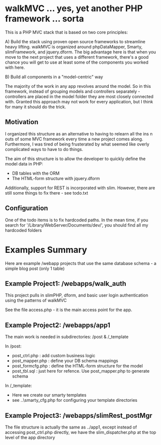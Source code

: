 walkMVC ... yes, yet another PHP framework ... sorta
=======

This is a PHP MVC stack that is based on two core principles:

A) Build the stack using proven open source frameworks to streamline heavy lifting.  walkMVC is organized around phpDataMapper, Smarty, slimFramework, and jquery.dform‎.  The big advantage here is that when you move to the next project that uses a different framework, there's a good chance you will get to use at least some of the components you worked with here. 

B) Build all components in a "model-centric" way

The majority of the work in any app revolves around the model.  So in this framework, instead of grouping models and controllers separately - controllers are placed in the model folder they are most closely connected with.  Granted this approach may not work for every application, but I think for many it should do the trick.



Motivation
----------
I organized this structure as an alternative to having to relearn all the ins n outs of some MVC framework every time a new project comes along.  Furthermore, I was tired of being frusterated by what seemed like overly complicated ways to have to do things.

The aim of this structure is to allow the developer to quickly define the model data in PHP:
* DB tables with the ORM
* The HTML-form structure with jquery.dform

Additionally, support for REST is incorporated with slim.  However, there are still some things to fix there - see todo.txt


Configuration
---------------
One of the todo items is to fix hardcoded paths.  In the mean time, if you search for '/Library/WebServer/Documents/dev/', you should find all my hardcoded folders


Examples Summary
================================

Here are example /webapp projects that use the same database schema - a simple blog post (only 1 table)



Example Project1: /webapps/walk_auth 
--------------------------------

This project pulls in slimPHP, dform, and basic user login authentication using the patterns of walkMVC

See the file access.php - it is the main access point for the app.



Example Project2: /webapps/app1 
--------------------------------

The main work is needed in subdirectories: /post & /_template

In /post:
* post_ctrl.php : add custom business logic
* post_mapper.php : define your DB schema mappings
* post_formcfg.php : define the HTML-form structure for the model
* post_tbl.sql : just here for refence. Use post_mapper.php to generate schema

In /_template:
* Here we create our smarty templates
* see ..\smarty_cfg.php for configuring your template directories


Example Project3: /webapps/slimRest_postMgr 
--------------------------------

The file structure is actually the same as ../app1, except instead of accessing post_ctrl.php directly, we have the slim_dispatcher.php at the top level of the app directory




